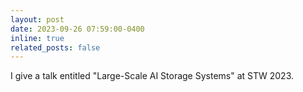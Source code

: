 ```yaml
---
layout: post
date: 2023-09-26 07:59:00-0400
inline: true
related_posts: false
---
```


I give a talk entitled "Large-Scale AI Storage Systems" at STW 2023.
<!-- <strong style="color: var(--global-award-color);font-size:15px;font-family:monospace;font-weight:900;">Best Paper Award at HPCA 2023</strong> -->
